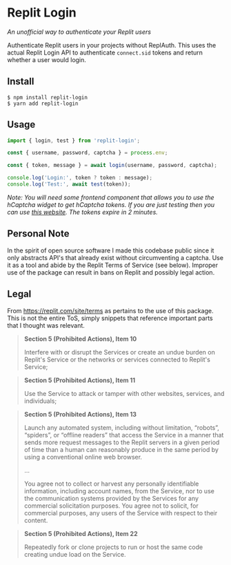 # Replit Login

_An unofficial way to authenticate your Replit users_

Authenticate Replit users in your projects without ReplAuth. This uses the actual Replit
Login API to authenticate `connect.sid` tokens and return whether a user would login.

## Install

```shell
$ npm install replit-login
$ yarn add replit-login
```

## Usage

```js
import { login, test } from 'replit-login';

const { username, password, captcha } = process.env;

const { token, message } = await login(username, password, captcha);

console.log('Login:', token ? token : message);
console.log('Test:', await test(token));
```

_Note: You will need some frontend component that allows you to use the hCaptcha widget
to get hCaptcha tokens. If you are just testing then you can use
[this website](https://replit-captcha.rayhanadev.repl.co/). The tokens expire in 2
minutes._

## Personal Note

In the spirit of open source software I made this codebase public since it only
abstracts API's that already exist without circumventing a captcha. Use it as a
tool and abide by the Replit Terms of Service (see below). Improper use of the package can
result in bans on Replit and possibly legal action.

## Legal

From https://replit.com/site/terms as pertains to the use of this package. This is not
the entire ToS, simply snippets that reference important parts that I thought was
relevant.

> **Section 5 (Prohibited Actions), Item 10**
>
> Interfere with or disrupt the Services or create an undue burden on Replit's Service
> or the networks or services connected to Replit's Service;

> **Section 5 (Prohibited Actions), Item 11**
>
> Use the Service to attack or tamper with other websites, services, and individuals;

> **Section 5 (Prohibited Actions), Item 13**
>
> Launch any automated system, including without limitation, “robots”, “spiders”, or
> “offline readers” that access the Service in a manner that sends more request
> messages to the Replit servers in a given period of time than a human can reasonably
> produce in the same period by using a conventional online web browser.
>
> ...
>
> You agree not to collect or harvest any personally identifiable information,
> including account names, from the Service, nor to use the communication systems
> provided by the Services for any commercial solicitation purposes. You agree not to
> solicit, for commercial purposes, any users of the Service with respect to their
> content.

> **Section 5 (Prohibited Actions), Item 22**
>
> Repeatedly fork or clone projects to run or host the same code creating undue load
> on the Service.
